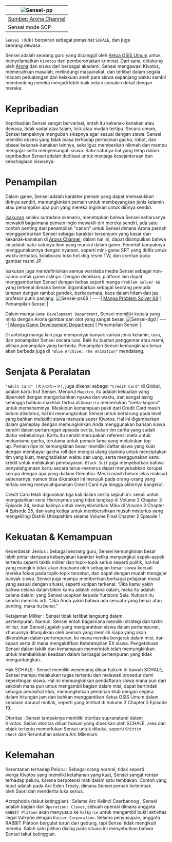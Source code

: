 ![Sensei-pp](https://github.com/unx21/Blue-Archive/assets/84166927/a5668519-f589-44d1-ba77-c2a5c4b5f5f9) |
----|
[Sumber: Arona Channel](https://youtu.be/JI5P2B9b5Xs?si=A5o2vO62ycjO-mE-) |
Sensei mode SCP |

```Sensei (先生)``` berperan sebagai penasihat ```SCHALE```, dan juga seorang dewasa.

Sensei adalah seorang guru yang dipanggil oleh [Ketua OSIS Umum](https://github.com/unx21/Blue-Archive/blob/zx/Characters/NPC/GSC%20President/pgsc.md) untuk menyelamatkan ```Kivotos``` dari pemberontakan kriminal. Dari sana, didukung oleh [Arona](https://github.com/unx21/Blue-Archive/blob/zx/Characters/NPC/Arona/alona.md) dan siswa dari berbagai akademi, Sensei mengawasi Kivotos, memecahkan masalah, melindungi masyarakat, dan terlibat dalam segala macam petualangan dan kelakuan aneh para siswa sepanjang waktu sambil membimbing mereka menjadi lebih baik selain semakin dekat dengan mereka.


# Kepribadian

Kepribadian Sensei sangat bervariasi, entah itu kekanak-kanakan atau dewasa, tidak sadar atau tajam, licik atau mudah tertipu. Secara umum, Sensei tampaknya mengubah sikapnya agar sesuai dengan siswa. Sensei memiliki obsesi yang tidak biasa terhadap permainan gacha, robot, dan obsesi kekanak-kanakan lainnya, sekaligus memberikan hikmah dan mampu mengajar serta menyemangati siswa. Satu-satunya hal yang tetap dalam kepribadian Sensei adalah dedikasi untuk menjaga kesejahteraan dan kebahagiaan siswanya.


# Penampilan

Dalam game, Sensei adalah karakter pemain yang dapat memasukkan dirinya sendiri, memungkinkan pemain untuk membayangkan jenis kelamin atau penampilan apa pun yang mereka inginkan untuk dirinya sendiri.

[Isakusan](https://x.com/isakusan1?t=SdptJZZ4K57uMEEByaQ-nQ&s=09) selaku sutradara skenario, menetapkan bahwa Sensei seharusnya mewakili bagaimana pemain ingin mewakili diri mereka sendiri, ada satu contoh penting dari penampilan "canon" untuk Sensei dimana Arona pernah menggambarkan Sensei sebagai karakter tersenyum yang kasar dan kekanak-kanakan di [Arona Channel](https://youtu.be/JI5P2B9b5Xs?si=A5o2vO62ycjO-mE-), dalam hal ini, dapat disimpulkan bahwa ini adalah satu-satunya ikon yang muncul dalam game. Penerbit tampaknya menggunakannya dengan nyaman, seperti mini-game SRT yang dirilis untuk waktu terbatas, kolaborasi toko hot dog resmi TW, dan coretan pada gambar resmi JP.

Isakusan juga mendefinisikan semua waralaba media Sensei sebagai non-canon untuk game aslinya. Dengan demikian, platform lain dapat menggambarkan Sensei dengan bebas seperti manga ```Problem Solver 68``` yang terkenal dimana Sensei digambarkan sebagai seorang pemuda tampan dengan rambut pendek, berkacamata, kaos dalam hitam dan jas profesor putih panjang.
![Sensei-ps68](https://github.com/unx21/Blue-Archive/assets/84166927/10ecb5d5-af3b-49e1-b9f2-7299d2672537) |
----|
[Manga Problem Solver 68](https://h.mangabat.com/read-yq402635) |
Penampilan Sensei |

Dalam manga ```Game Development Department```, Sensei memiliki kepala yang mirip dengan Arona gambar dan otot yang sangat besar.
![Sensei-dgd](https://github.com/unx21/Blue-Archive/assets/84166927/bbf2dab2-f4d8-477c-97fc-8065e317a659) |
----|
[Manga Game Development Department](https://www.novelcool.com/novel/Blue-Archive-The-Adventure-Of-Game-Development-Department.html) |
Penampilan Sensei |

Di antologi manga lain juga mempunyai banyak variasi jenis kelamin, usia, dan penampilan Sensei secara luas. Baik itu buatan penggemar atau resmi, pilihan penampilan yang berbeda. Penampilan Sensei kemungkinan besar akan berbeda juga di ```"Blue Archive: The Animation"``` mendatang.


# Senjata & Peralatan

```"Adult Card" (大人のカード)```, juga dikenal sebagai ```"Credit Card"``` di Global, adalah kartu truf Sensei. Menurut ```Maestro```, itu adalah kekuatan yang diperoleh dengan mengorbankan nyawa dan waktu, dan sangat asing sehingga bahkan makhluk tertua di ```Gematria``` memerlukan "meta-kognisi" untuk memahaminya. Meskipun kemampuan pasti dari Credit Card masih belum diketahui, hal ini memungkinkan Sensei untuk bertarung pada level yang bahkan melebihi siswa manusia super Kivotos. Hal ini digambarkan dalam gameplay dengan memungkinkan Anda menggunakan barisan siswa sendiri dalam pertarungan episode cerita, bukan tim cerita yang sudah  diatur sebelumnya. Kartu itu sendiri merupakan referensi meta untuk mekanisme gacha, terutama untuk pemain lama yang melakukan top up. Pemain tipe ini kemungkinan besar memiliki daftar siswa yang kuat dengan membayar gacha roll dan mengisi ulang stamina untuk menciptakan tim yang kuat, menghabiskan waktu dan uang, serta menggunakan kartu kredit untuk melakukan pembayaran. ```Black Suit``` juga menyebutkan bahwa penyalahgunaan kartu secara terus-menerus dapat menyebabkan korupsi serupa dengan apa yang dialami Gematria. Meski masih belum jelas maksud sebenarnya, namun bisa dikatakan ini merujuk pada orang-orang yang terlalu sering menyalahgunakan Credit Card nya hingga akhirnya bangkrut.

Credit Card telah digunakan tiga kali dalam cerita sejauh ini: sekali untuk mengalahkan versi Hieronymus yang tidak lengkap di Volume 3 Chapter 3 Episode 24, kedua kalinya untuk menyelamatkan Mika di Volume 3 Chapter 4 Episode 25, dan yang ketiga untuk membersihkan musuh misterius yang mengelilingi Distrik Utnapishtim selama Volume Final Chapter 2 Episode 1.


# Kekuatan & Kemampuan

Kecerdasan Jenius : Sebagai seorang guru, Sensei kemungkinan besar lebih pintar daripada kebanyakan karakter ketika menyangkut aspek-aspek tertentu seperti taktik militer dan topik-topik serius seperti politik, hal-hal yang mungkin tidak akan dipahami oleh sebagian besar siswa kecuali mereka fokus pada topik-topik tersebut, dan dapat dengan mudah mengajar banyak siswa. Sensei juga mampu memberikan berbagai pelajaran moral yang sesuai dengan situasi, seperti kutipan terkenal: “Jika kamu yakin bahwa celana dalam bikini kamu adalah celana dalam, maka itu adalah celana dalam. yang Sensei ucapkan kepada Yurizono Seia. Kutipan itu sendiri memiliki arti, “Jika Anda yakin bahwa ada sesuatu yang benar atau penting, maka itu benar.”

Ketajaman Militer : Sensei tidak terlibat langsung dalam pertempuran. Namun, Sensei entah bagaimana memiliki strategi dan taktik militer, dan Sensei jugalah yang mengarahkan siswa dalam pertempuran, khususnya ditunjukkan oleh pemain yang memilih siapa yang akan dikerahkan dalam pertempuran, ke mana mereka bergerak dalam misi, dan kapan serta di mana mengaktifkan Keterampilan EX siswa. Pengetahuan Sensei dalam taktik dan kemampuan memerintah telah memungkinkan untuk membalikkan keadaan dalam berbagai pertempuran yang tidak menguntungkan.

Hak SCHALE : Sensei memiliki wewenang diluar hukum di bawah SCHALE, Sensei mampu melakukan tugas tertentu dan melewati prosedur demi kepentingan siswa. Hal ini memungkinkan pendaftaran siswa mana pun dari sekolah mana pun untuk mengambil bagian dalam misi, dapat bertindak sebagai penasihat klub, memungkinkan pendirian klub dengan segera dalam hitungan jam dan bahkan menggantikan Ketua OSIS Umum dalam keadaan darurat mutlak, seperti yang terlihat di Volume 3 Chapter 3 Episode 19.

Otoritas : Sensei tampaknya memiliki otoritas supranatural dalam Kivotos. Selain otoritas diluar hukum yang diberikan oleh SCHALE, area dan objek tertentu memerlukan Sensei untuk dibuka, seperti ```Shittim Chest``` dan Reruntuhan selama Arc Milenium.


# Kelemahan

Kerentanan terhadap Peluru : Sebagai orang normal, tidak seperti warga Kivotos yang memiliki ketahanan yang kuat, Sensei sangat rentan terhadap peluru, karena berpotensi mati dalam satu tembakan. Contoh yang tepat adalah pada Arc Eden Treaty, dimana Sensei pernah tertembak oleh Saori dan menderita luka serius.

Acrophobia (takut ketinggian) : Selama Arc Kelinci Caerbannog , Sensei adalah bagian dari ```Operation: Clover```, sebuah operasi dimana anggota ```RABBIT Platoon``` akan menyusup ke ```Valkyrie``` untuk mengambil bukti aktivitas ilegal Valkyrie dengan ```Kaiser Corporation```. Selama penyusupan, anggota RABBIT Platoon bergulat turun dari gedung, tapi Sensei tidak mengikuti mereka. Salah satu pilihan dialog pada situasi ini menyebutkan bahwa Sensei takut ketinggian.
